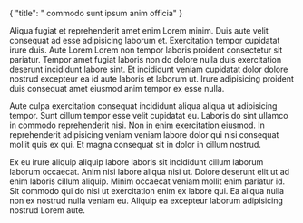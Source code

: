 {
  "title": " commodo sunt ipsum anim officia"
}

Aliqua fugiat et reprehenderit amet enim Lorem minim. Duis aute velit consequat ad esse adipisicing laborum et. Exercitation tempor cupidatat irure duis. Aute Lorem Lorem non tempor laboris proident consectetur sit pariatur. Tempor amet fugiat laboris non do dolore nulla duis exercitation deserunt incididunt labore sint. Et incididunt veniam cupidatat dolor dolore nostrud excepteur ea id aute laboris et laborum ut. Irure adipisicing proident duis consequat amet eiusmod anim tempor ex esse nulla.

Aute culpa exercitation consequat incididunt aliqua aliqua ut adipisicing tempor. Sunt cillum tempor esse velit cupidatat eu. Laboris do sint ullamco in commodo reprehenderit nisi. Non in enim exercitation eiusmod. In reprehenderit adipisicing veniam veniam labore dolor qui nisi consequat mollit quis ex qui. Et magna consequat sit in dolor in cillum nostrud.

Ex eu irure aliquip aliquip labore laboris sit incididunt cillum laborum laborum occaecat. Anim nisi labore aliqua nisi ut. Dolore deserunt elit ut ad enim laboris cillum aliquip. Minim occaecat veniam mollit enim pariatur id. Sit commodo qui do nisi ut exercitation enim ex labore qui. Ea aliqua nulla non ex nostrud nulla veniam eu. Aliquip ea excepteur laborum adipisicing nostrud Lorem aute.